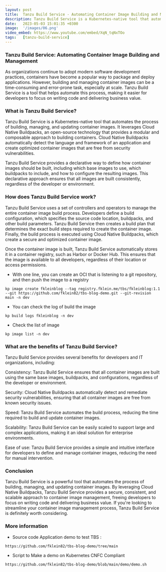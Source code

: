 ```yaml
---
layout: post
title:  Tanzu Build Service - Automating Container Image Building and Management
description: Tanzu Build Service is a Kubernetes-native tool that automates the process of building, managing, and updating container images. How do I use TBS?
date:   2023-05-03 15:01:35 +0300
image:  '/images/06.png'
video_embed: https://www.youtube.com/embed/XqN_tqNxTOo
tags:   [tanzu-build-service]
---
```


### Tanzu Build Service: Automating Container Image Building and Management

As organizations continue to adopt modern software development practices, containers have become a popular way to package and deploy applications. However, building and managing container images can be a time-consuming and error-prone task, especially at scale. Tanzu Build Service is a tool that helps automate this process, making it easier for developers to focus on writing code and delivering business value.

### What is Tanzu Build Service?

Tanzu Build Service is a Kubernetes-native tool that automates the process of building, managing, and updating container images. It leverages Cloud Native Buildpacks, an open-source technology that provides a modular and composable approach to building containers. Cloud Native Buildpacks automatically detect the language and framework of an application and create optimized container images that are free from security vulnerabilities.

Tanzu Build Service provides a declarative way to define how container images should be built, including which base images to use, which buildpacks to include, and how to configure the resulting images. This declarative approach ensures that all images are built consistently, regardless of the developer or environment.

### How does Tanzu Build Service work?

Tanzu Build Service uses a set of controllers and operators to manage the entire container image build process. Developers define a build configuration, which specifies the source code location, buildpacks, and other build parameters. Tanzu Build Service then creates a build plan that determines the exact build steps required to create the container image. Finally, the build process is executed using Cloud Native Buildpacks, which create a secure and optimized container image.

Once the container image is built, Tanzu Build Service automatically stores it in a container registry, such as Harbor or Docker Hub. This ensures that the image is available to all developers, regardless of their location or access permissions.

- With one line, you can create an OCI that is listening to a git repository, and then push the image to a registry

~~~
kp image create fkleinblog --tag registry.fklein.me/tbs/fkleinblog:1.1 --git https://github.com/fklein82/tbs-blog-demo.git --git-revision main -n dev
~~~

- You can check the log of build the image

~~~
kp build logs fkleinblog -n dev
~~~

- Check the list of image

~~~
kp image list -n dev
~~~

### What are the benefits of Tanzu Build Service?

Tanzu Build Service provides several benefits for developers and IT organizations, including:

Consistency: Tanzu Build Service ensures that all container images are built using the same base images, buildpacks, and configurations, regardless of the developer or environment.

Security: Cloud Native Buildpacks automatically detect and remediate security vulnerabilities, ensuring that all container images are free from known security issues.

Speed: Tanzu Build Service automates the build process, reducing the time required to build and update container images.

Scalability: Tanzu Build Service can be easily scaled to support large and complex applications, making it an ideal solution for enterprise environments.

Ease of use: Tanzu Build Service provides a simple and intuitive interface for developers to define and manage container images, reducing the need for manual intervention.

### Conclusion

Tanzu Build Service is a powerful tool that automates the process of building, managing, and updating container images. By leveraging Cloud Native Buildpacks, Tanzu Build Service provides a secure, consistent, and scalable approach to container image management, freeing developers to focus on writing code and delivering business value. If you're looking to streamline your container image management process, Tanzu Build Service is definitely worth considering.

### More information


- Source code Application demo to test TBS : 

~~~
https://github.com/fklein82/tbs-blog-demo/tree/main
~~~

- Script to Make a demo on Kubernetes CNFC Compliant

~~~
https://github.com/fklein82/tbs-blog-demo/blob/main/demo/demo.sh
~~~